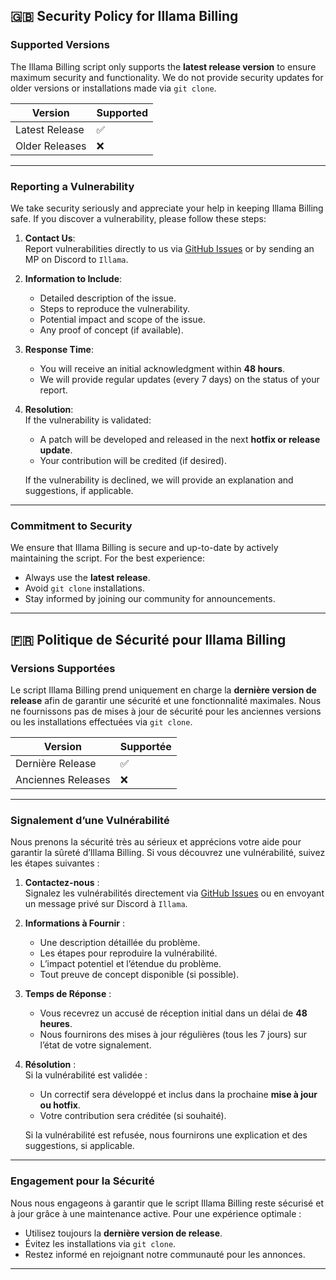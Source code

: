 ## 🇬🇧 **Security Policy for Illama Billing**

### Supported Versions

The Illama Billing script only supports the **latest release version** to ensure maximum security and functionality. We do not provide security updates for older versions or installations made via `git clone`.

| Version       | Supported          |
| ------------- | ------------------ |
| Latest Release| :white_check_mark: |
| Older Releases| :x:                |

---

### Reporting a Vulnerability

We take security seriously and appreciate your help in keeping Illama Billing safe. If you discover a vulnerability, please follow these steps:

1. **Contact Us**:  
   Report vulnerabilities directly to us via [GitHub Issues](#) or by sending an MP on Discord to `Illama`.

2. **Information to Include**:  
   - Detailed description of the issue.  
   - Steps to reproduce the vulnerability.  
   - Potential impact and scope of the issue.  
   - Any proof of concept (if available).  

3. **Response Time**:  
   - You will receive an initial acknowledgment within **48 hours**.  
   - We will provide regular updates (every 7 days) on the status of your report.  

4. **Resolution**:  
   If the vulnerability is validated:  
   - A patch will be developed and released in the next **hotfix or release update**.  
   - Your contribution will be credited (if desired).  

   If the vulnerability is declined, we will provide an explanation and suggestions, if applicable.

---

### Commitment to Security

We ensure that Illama Billing is secure and up-to-date by actively maintaining the script. For the best experience:  
- Always use the **latest release**.  
- Avoid `git clone` installations.  
- Stay informed by joining our community for announcements.  

---

## 🇫🇷 **Politique de Sécurité pour Illama Billing**

### Versions Supportées

Le script Illama Billing prend uniquement en charge la **dernière version de release** afin de garantir une sécurité et une fonctionnalité maximales. Nous ne fournissons pas de mises à jour de sécurité pour les anciennes versions ou les installations effectuées via `git clone`.

| Version           | Supportée          |
| ----------------- | ------------------ |
| Dernière Release  | :white_check_mark: |
| Anciennes Releases| :x:                |

---

### Signalement d’une Vulnérabilité

Nous prenons la sécurité très au sérieux et apprécions votre aide pour garantir la sûreté d’Illama Billing. Si vous découvrez une vulnérabilité, suivez les étapes suivantes :

1. **Contactez-nous** :  
   Signalez les vulnérabilités directement via [GitHub Issues](#) ou en envoyant un message privé sur Discord à `Illama`.

2. **Informations à Fournir** :  
   - Une description détaillée du problème.  
   - Les étapes pour reproduire la vulnérabilité.  
   - L’impact potentiel et l’étendue du problème.  
   - Tout preuve de concept disponible (si possible).  

3. **Temps de Réponse** :  
   - Vous recevrez un accusé de réception initial dans un délai de **48 heures**.  
   - Nous fournirons des mises à jour régulières (tous les 7 jours) sur l’état de votre signalement.  

4. **Résolution** :  
   Si la vulnérabilité est validée :  
   - Un correctif sera développé et inclus dans la prochaine **mise à jour ou hotfix**.  
   - Votre contribution sera créditée (si souhaité).  

   Si la vulnérabilité est refusée, nous fournirons une explication et des suggestions, si applicable.

---

### Engagement pour la Sécurité

Nous nous engageons à garantir que le script Illama Billing reste sécurisé et à jour grâce à une maintenance active. Pour une expérience optimale :  
- Utilisez toujours la **dernière version de release**.  
- Évitez les installations via `git clone`.  
- Restez informé en rejoignant notre communauté pour les annonces.  

---
